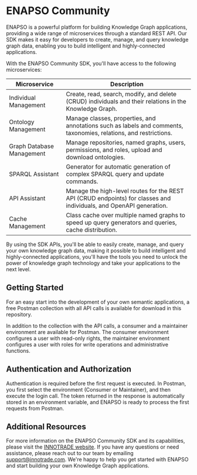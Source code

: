 # ENAPSO Community

ENAPSO is a powerful platform for building Knowledge Graph applications, providing a wide range of microservices through a standard REST API. Our SDK makes it easy for developers to create, manage, and query knowledge graph data, enabling you to build intelligent and highly-connected applications.

With the ENAPSO Community SDK, you'll have access to the following microservices:

| Microservice | Description |
| --- | --- |
| Individual Management | Create, read, search, modify, and delete (CRUD) individuals and their relations in the Knowledge Graph. |
| Ontology Management | Manage classes, properties, and annotations such as labels and comments, taxonomies, relations, and restrictions. |
| Graph Database Management | Manage repositories, named graphs, users, permissions, and roles, upload and download ontologies. |
| SPARQL Assistant | Generator for automatic generation of complex SPARQL query and update commands. |
| API Assistant | Manage the high-level routes for the REST API (CRUD endpoints) for classes and individuals, and OpenAPI generation. |
| Cache Management | Class cache over multiple named graphs to speed up query generators and queries, cache distribution. |

By using the SDK APIs, you'll be able to easily create, manage, and query your own knowledge graph data, making it possible to build intelligent and highly-connected applications, you'll have the tools you need to unlock the power of knowledge graph technology and take your applications to the next level.

## Getting Started

For an easy start into the development of your own semantic applications, a free Postman collection with all API calls is available for download in this repository.

In addition to the collection with the API calls, a consumer and a maintainer environment are available for Postman. The consumer environment configures a user with read-only rights, the maintainer environment configures a user with roles for write operations and administrative functions.

## Authentication and Authorization

Authentication is required before the first request is executed. In Postman, you first select the environment (Consumer or Maintainer), and then execute the login call. The token returned in the response is automatically stored in an environment variable, and ENAPSO is ready to process the first requests from Postman.

## Additional Resources

For more information on the ENAPSO Community SDK and its capabilities, please visit the [INNOTRADE website](https://innotrade.com/). If you have any questions or need assistance, please reach out to our team by emailing support@innotrade.com. We're happy to help you get started with ENAPSO and start building your own Knowledge Graph applications.

